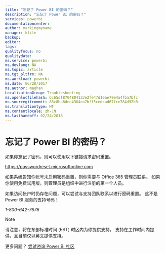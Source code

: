 ```yaml
---
title: "忘记了 Power BI 的密码？"
description: "忘记了 Power BI 的密码？"
services: powerbi
documentationcenter: 
author: markingmyname
manager: kfile
backup: 
editor: 
tags: 
qualityfocus: no
qualitydate: 
ms.service: powerbi
ms.devlang: NA
ms.topic: article
ms.tgt_pltfrm: NA
ms.workload: powerbi
ms.date: 06/28/2017
ms.author: maghan
LocalizationGroup: Troubleshooting
ms.openlocfilehash: bc65df8704804133e2fe47d16ae79e4a4fba7bfc
ms.sourcegitcommit: 88c8ba8dee4384ea7bff5cedcad67fce784d92b0
ms.translationtype: HT
ms.contentlocale: zh-CN
ms.lasthandoff: 02/24/2018
---
```

# <a name="forgot-your-password-for-power-bi"></a>忘记了 Power BI 的密码？
如果你忘记了密码，则可以使用以下链接请求密码重置。

<https://passwordreset.microsoftonline.com>

如果系统告知你帐号未启用密码重置，则你需要与 Office 365 管理员联系。 如果你使用免费试用版，则管理员是组织中进行注册的第一个人员。

如果访问帐户时仍存在问题，可以尝试与支持团队联系以进行密码重置。 这不是 Power BI 服务的支持号码！

*1-800-642-7676*

> [!NOTE]
> 请注意，将在东部标准时间 (EST) 时区内为你提供支持。 支持在工作时间内提供，且目前仅以英文提供支持。
> 
> 

更多问题？ [尝试咨询 Power BI 社区](http://community.powerbi.com/)

